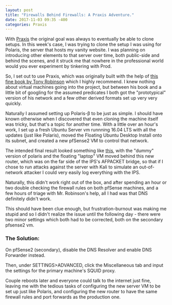 ```yaml
---
layout: post
title: "Firewalls Behind Firewalls: A Praxis Adventure."
date: 2017-11-03 09:35 -400
categories: Praxis
---
```


With [Praxis](https://www.psavlabs.com/Projects/praxis.html) the original goal was always to eventually be able to clone setups. In this week's case, I was trying to clone the setup I was using for Polaris, the server that hosts my vanity website. I was planning on introducing other elements to that server over time, both public-side and behind the scenes, and it struck me that nowhere in the professional world would you ever experiment by tinkering with Prod.

So, I set out to use Praxis, which was originally built with the help of [this fine book by Tony Robinson](https://www.amazon.com/Building-Virtual-Machine-Labs-Hands/dp/1546932631) which I highly recommend. I knew nothing about virtual machines going into the project, but between his book and a little bit of googling for the assumed predicates I both got the "prototypical" version of his network and a few other derived formats set up very very quickly.

Naturally I assumed setting up Polaris-β to be just as simple. I should have known otherwise when I discovered that even cloning the machine itself was tricky, but that's a topic for another time. With a little over an hour's work, I set up a fresh Ubuntu Server vm runnning 16.04 LTS with all the updates (just like Polaris), moved the Floating Ubuntu Desktop Install onto its subnet, and created a new pfSense2 VM to control that network.

The intended final result looked something like [this](https://pbs.twimg.com/media/DNp8qQUW0AU4Ply.jpg:large), with the "dummy" version of polaris and the floating "laptop" VM moved behind this new router, which was on the far side of the IPS's AFPACKET bridge, so that if I chose to run attacks against the server with Kali to simulate an out-of-network attacker I could very easily log everything with the IPS.

Naturally, this didn't work right out of the box, and after spending an hour or two double checking the firewall rules on both pfSense machines, and a few hours of triage with Mr. Robinson's help, all I had was that DNS definitely didn't work.

This should have been clue enough, but frustration-burnout was making me stupid and so I didn't realize the issue until the following day - there were two minor settings which both had to be corrected, both on the secondary pfsense2 vm.

### The Solution:
On pfSense2 (secondary), disable the DNS Resolver and enable DNS Forwarder instead.

Then, under SETTINGS>ADVANCED, click the Miscellaneous tab and input the settings for the primary machine's SQUID proxy.

Couple reboots later and everyone could talk to the internet just fine, leaving me with the tedious tasks of configuring the new server VM to be set up just like Polaris, and configuring the new router to have the same firewall rules and port forwards as the production one.
